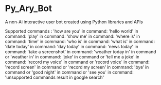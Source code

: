 # Py_Ary_Bot
A non-Ai interactive user bot created using Python libraries and APIs

Supported commands : 
'how are you' in command:
'hello world' in command:
'play' in command:
'show me' in command:
'where is' in command:
'time' in command:
'who is' in command:
'what is' in command:
'date today' in command:
'day today' in command:
'news today' in command:
'take a screenshot' in command:
'weather today in' in command or 'weather in' in command:
'joke' in command or 'tell me a joke' in command:
'record my voice' in command or 'record voice' in command:
'record screen' in command or 'record my screen' in command:
'bye' in command or 'good night' in command or 'see you' in command:
'unsupported commands result in google search'
